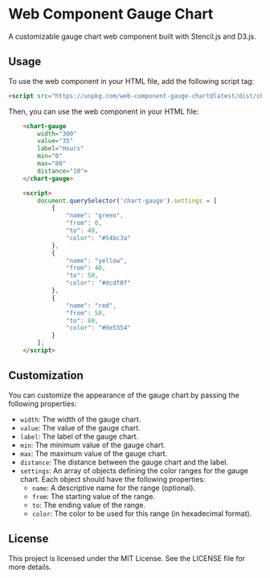 # Web Component Gauge Chart

A customizable gauge chart web component built with Stencil.js and D3.js.


## Usage

To use the web component in your HTML file, add the following script tag:

```html
<script src="https://unpkg.com/web-component-gauge-chart@latest/dist/chart-gauge-stencil/chart-gauge-stencil.esm.js"></script>
```

Then, you can use the web component in your HTML file:

```html
    <chart-gauge
        width="300"
        value="35"
        label="Hours"
        min="0"
        max="80"
        distance="10">
    </chart-gauge>  

    <script>
        document.querySelector('chart-gauge').settings = [
            {
                "name": "green",
                "from": 0,
                "to": 40,
                "color": "#54bc3a"
            },
            {
                "name": "yellow",
                "from": 40,
                "to": 50,
                "color": "#dcdf0f"
            },
            {
                "name": "red",
                "from": 50,
                "to": 80,
                "color": "#de5354"
            }
        ];
    </script>
```


## Customization

You can customize the appearance of the gauge chart by passing the following properties:

- `width`: The width of the gauge chart.
- `value`: The value of the gauge chart.
- `label`: The label of the gauge chart.
- `min`: The minimum value of the gauge chart.
- `max`: The maximum value of the gauge chart.
- `distance`: The distance between the gauge chart and the label.
- `settings`: An array of objects defining the color ranges for the gauge chart. Each object should have the following properties:
  - `name`: A descriptive name for the range (optional).
  - `from`: The starting value of the range.
  - `to`: The ending value of the range.
  - `color`: The color to be used for this range (in hexadecimal format).


## License

This project is licensed under the MIT License. See the LICENSE file for more details.
